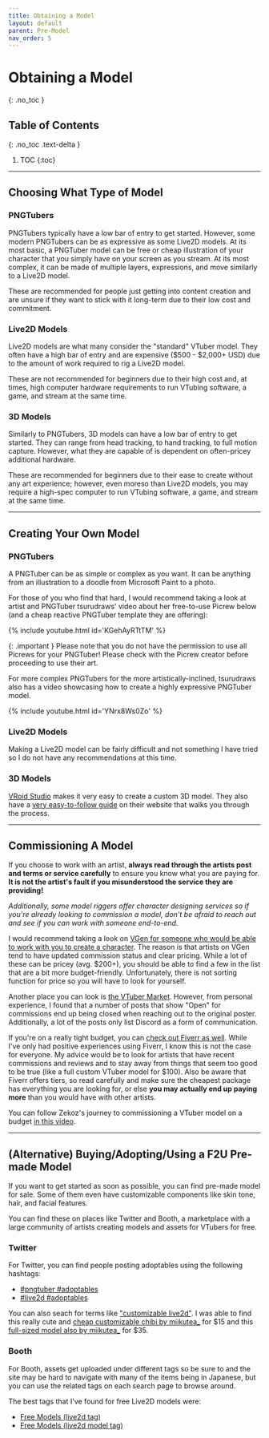 ```yaml
---
title: Obtaining a Model
layout: default
parent: Pre-Model
nav_order: 5
---
```


# Obtaining a Model
{: .no_toc }

## Table of Contents
{: .no_toc .text-delta }

1. TOC
{:toc}

-----

## Choosing What Type of Model

### PNGTubers

PNGTubers typically have a low bar of entry to get started. However, some modern PNGTubers can be as expressive as some Live2D models. At its most basic, a PNGTuber model can be free or cheap illustration of your character that you simply have on your screen as you stream. At its most complex, it can be made of multiple layers, expressions, and move similarly to a Live2D model.

These are recommended for people just getting into content creation and are unsure if they want to stick with it long-term due to their low cost and commitment.

### Live2D Models
Live2D models are what many consider the "standard" VTuber model. They often have a high bar of entry and are expensive ($500 - $2,000+ USD) due to the amount of work required to rig a Live2D model. 

These are not recommended for beginners due to their high cost and, at times, high computer hardware requirements to run VTubing software, a game, and stream at the same time.

### 3D Models

Similarly to PNGTubers, 3D models can have a low bar of entry to get started. They can range from head tracking, to hand tracking, to full motion capture. However, what they are capable of is dependent on often-pricey additional hardware.

These are recommended for beginners due to their ease to create without any art experience; however, even moreso than Live2D models, you may require a high-spec computer to run VTubing software, a game, and stream at the same time.

-----

## Creating Your Own Model

### PNGTubers

A PNGTuber can be as simple or complex as you want. It can be anything from an illustration to a doodle from Microsoft Paint to a photo.

For those of you who find that hard, I would recommend taking a look at artist and PNGTuber tsurudraws' video about her free-to-use Picrew below (and a cheap reactive PNGTuber template they are offering):

{% include youtube.html id='KGehAyRTtTM' %}

{: .important }
Please note that you do not have the permission to use all Picrews for your PNGTuber! Please check with the Picrew creator before proceeding to use their art.

For more complex PNGTubers for the more artistically-inclined, tsurudraws also has a video showcasing how to create a highly expressive PNGTuber model.

{% include youtube.html id='YNrx8Ws0Zo' %}

### Live2D Models
Making a Live2D model can be fairly difficult and not something I have tried so I do not have any recommendations at this time.

### 3D Models
[VRoid Studio](https://vroid.com/en/studio) makes it very easy to create a custom 3D model. They also have a [very easy-to-follow guide](https://vroid.pixiv.help/hc/en-us/articles/4405597663385-Getting-Started-with-VRoid) on their website that walks you through the process.

-----

## Commissioning A Model
If you choose to work with an artist, **always read through the artists post and terms or service carefully** to ensure you know what you are paying for. **It is not the artist's fault if you misunderstood the service they are providing!**

*Additionally, some model riggers offer character designing services so if you're already looking to commission a model, don't be afraid to reach out and see if you can work with someone end-to-end.*

I would recommend taking a look on [VGen for someone who would be able to work with you to create a character](https://vgen.co/search?q=character%20design). The reason is that artists on VGen tend to have updated commission status and clear pricing. While a lot of these can be pricey (avg. $200+), you should be able to find a few in the list that are a bit more budget-friendly. Unfortunately, there is not sorting function for price so you will have to look for yourself.

Another place you can look is [the VTuber Market](https://vtuber.gg/browse?q=character+design). However, from personal experience, I found that a number of posts that show "Open" for commissions end up being closed when reaching out to the original poster. Additionally, a lot of the posts only list Discord as a form of communication.

If you're on a really tight budget, you can [check out Fiverr as well](https://www.fiverr.com/search/gigs?query=character%20design). While I've only had positive experiences using Fiverr, I know this is not the case for everyone. My advice would be to look for artists that have recent commissions and reviews and to stay away from things that seem too good to be true (like a full custom VTuber model for $100). Also be aware that Fiverr offers tiers, so read carefully and make sure the cheapest package has everything you are looking for, or else **you may actually end up paying more** than you would have with other artists.

You can follow Zekoz's journey to commissioning a VTuber model on a budget [in this video](https://www.youtube.com/watch?v=HJiQE6c3vEo).

-----

## (Alternative) Buying/Adopting/Using a F2U Pre-made Model
If you want to get started as soon as possible, you can find pre-made model for sale. Some of them even have customizable components like skin tone, hair, and facial features.

You can find these on places like Twitter and Booth, a marketplace with a large community of artists creating models and assets for VTubers for free. 

### Twitter

For Twitter, you can find people posting adoptables using the following hashtags:
* [#pngtuber #adoptables](https://twitter.com/search?q=%23pngtuber%20%23adoptables)
* [#live2d #adoptables](https://twitter.com/search?q=%23live2d%20%23adoptables)

You can also seach for terms like ["customizable live2d"](https://twitter.com/search?q=customizable%20live2d). I was able to find this really cute and [cheap customizable chibi by miikutea_](https://twitter.com/miikutea_/status/1764085270180446287) for $15 and this [full-sized model also by miikutea_](https://twitter.com/miikutea_/status/1780388342649212971) for $35.

### Booth

For Booth, assets get uploaded under different tags so be sure to and the site may be hard to navigate with many of the items being in Japanese, but you can use the related tags on each search page to browse around.

The best tags that I've found for free Live2D models were:
* [Free Models (live2d tag)](https://booth.pm/en/items?tags%5B%5D=live2d&max_price=0)
* [Free Models (live2d model tag)](https://booth.pm/en/items?tags%5B%5D=live2d%E3%83%A2%E3%83%87%E3%83%AB&max_price=0)
